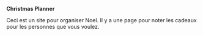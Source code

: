 <strong>Christmas Planner</strong>

Ceci est un site pour organiser Noel.
Il y a une page pour noter les cadeaux pour les personnes que vous voulez.
